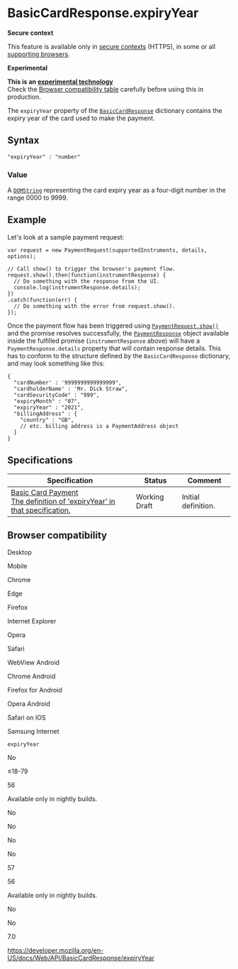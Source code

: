 # BasicCardResponse.expiryYear

**Secure context**

This feature is available only in [secure contexts](https://developer.mozilla.org/en-US/docs/Web/Security/Secure_Contexts) (HTTPS), in some or all [supporting browsers](#browser_compatibility).

**Experimental**

**This is an [experimental technology](https://developer.mozilla.org/en-US/docs/MDN/Guidelines/Conventions_definitions#experimental)**  
Check the [Browser compatibility table](#browser_compatibility) carefully before using this in production.

The `expiryYear` property of the [`BasicCardResponse`](../basiccardresponse) dictionary contains the expiry year of the card used to make the payment.

## Syntax

    "expiryYear" : "number"

### Value

A [`DOMString`](../domstring) representing the card expiry year as a four-digit number in the range 0000 to 9999.

## Example

Let's look at a sample payment request:

    var request = new PaymentRequest(supportedInstruments, details, options);

    // Call show() to trigger the browser's payment flow.
    request.show().then(function(instrumentResponse) {
      // Do something with the response from the UI.
      console.log(instrumentResponse.details);
    })
    .catch(function(err) {
      // Do something with the error from request.show().
    });

Once the payment flow has been triggered using [`PaymentRequest.show()`](../paymentrequest/show) and the promise resolves successfully, the [`PaymentResponse`](../paymentresponse) object available inside the fulfilled promise (`instrumentResponse` above) will have a <span class="page-not-created">`PaymentResponse.details`</span> property that will contain response details. This has to conform to the structure defined by the `BasicCardResponse` dictionary, and may look something like this:

    {
      "cardNumber' : '9999999999999999",
      "cardholderName' : 'Mr. Dick Straw",
      "cardSecurityCode" : "999",
      "expiryMonth" : "07",
      "expiryYear" : "2021",
      "billingAddress" : {
        "country" : "GB",
        // etc. billing address is a PaymentAddress object
      }
    }

## Specifications

<table><thead><tr class="header"><th>Specification</th><th>Status</th><th>Comment</th></tr></thead><tbody><tr class="odd"><td><a href="https://w3c.github.io/payment-method-basic-card/#dom-basiccardresponse-expiryyear">Basic Card Payment<br />
<span class="small">The definition of 'expiryYear' in that specification.</span></a></td><td><span class="spec-wd">Working Draft</span></td><td>Initial definition.</td></tr></tbody></table>

## Browser compatibility

Desktop

Mobile

Chrome

Edge

Firefox

Internet Explorer

Opera

Safari

WebView Android

Chrome Android

Firefox for Android

Opera Android

Safari on IOS

Samsung Internet

`expiryYear`

No

≤18-79

56

Available only in nightly builds.

No

No

No

No

57

56

Available only in nightly builds.

No

No

7.0

<a href="https://developer.mozilla.org/en-US/docs/Web/API/BasicCardResponse/expiryYear" class="_attribution-link">https://developer.mozilla.org/en-US/docs/Web/API/BasicCardResponse/expiryYear</a>
